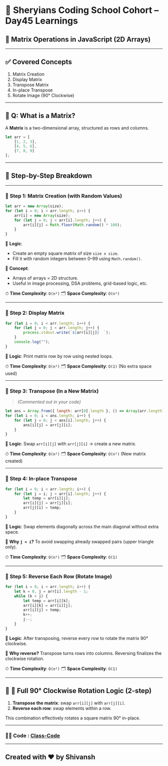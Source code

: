 # 🦁 Sheryians Coding School Cohort – Day45 Learnings

## 📘 Matrix Operations in JavaScript (2D Arrays)

---

## ✅ Covered Concepts

1. Matrix Creation
2. Display Matrix
3. Transpose Matrix
4. In-place Transpose
5. Rotate Image (90° Clockwise)

---

## 🧮 Q: What is a Matrix?

A **Matrix** is a two-dimensional array, structured as rows and columns.

```js
let arr = [
    [1, 2, 3],
    [4, 5, 6],
    [7, 8, 9]
];
```

---

## 🔧 Step-by-Step Breakdown

---

### 🔹 Step 1: Matrix Creation (with Random Values)

```js
let arr = new Array(size);
for (let i = 0; i < arr.length; i++) {
    arr[i] = new Array(size);
    for (let j = 0; j < arr[i].length; j++) {
        arr[i][j] = Math.floor(Math.random() * 100);
    }
}
```

📌 **Logic**:

* Create an empty square matrix of size `size x size`.
* Fill it with random integers between 0–99 using `Math.random()`.

🧠 **Concept**:

* Arrays of arrays = 2D structure.
* Useful in image processing, DSA problems, grid-based logic, etc.

⏱ **Time Complexity**: `O(n²)`
🗂 **Space Complexity**: `O(n²)`

---

### 🔹 Step 2: Display Matrix

```js
for (let i = 0; i < arr.length; i++) {
    for (let j = 0; j < arr.length; j++) {
        process.stdout.write(`${arr[i][j]}  `);
    }
    console.log("");
}
```

📌 **Logic**:
Print matrix row by row using nested loops.

⏱ **Time Complexity**: `O(n²)`
🗂 **Space Complexity**: `O(1)` (No extra space used)

---

### 🔹 Step 3: Transpose (In a New Matrix)

> *(Commented out in your code)*

```js
let ans = Array.from({ length: arr[0].length }, () => Array(arr.length));
for (let i = 0; i < ans.length; i++) {
    for (let j = 0; j < ans[i].length; j++) {
        ans[i][j] = arr[j][i];
    }
}
```

📌 **Logic**:
Swap `arr[i][j]` with `arr[j][i]` → create a new matrix.

⏱ **Time Complexity**: `O(n²)`
🗂 **Space Complexity**: `O(n²)` (New matrix created)

---

### 🔹 Step 4: In-place Transpose

```js
for (let i = 0; i < arr.length; i++) {
    for (let j = i; j < arr[i].length; j++) {
        let temp = arr[i][j];
        arr[i][j] = arr[j][i];
        arr[j][i] = temp;
    }
}
```

📌 **Logic**:
Swap elements diagonally across the main diagonal without extra space.

🧠 **Why `j = i`?**
To avoid swapping already swapped pairs (upper triangle only).

⏱ **Time Complexity**: `O(n²)`
🗂 **Space Complexity**: `O(1)`

---

### 🔹 Step 5: Reverse Each Row (Rotate Image)

```js
for (let i = 0; i < arr.length; i++) {
    let k = 0, j = arr[i].length - 1;
    while (k < j) {
        let temp = arr[i][k];
        arr[i][k] = arr[i][j];
        arr[i][j] = temp;
        k++;
        j--;
    }
}
```

📌 **Logic**:
After transposing, reverse every row to rotate the matrix 90° clockwise.

🧠 **Why reverse?**
Transpose turns rows into columns. Reversing finalizes the clockwise rotation.

⏱ **Time Complexity**: `O(n²)`
🗂 **Space Complexity**: `O(1)`

---

## 🔁 🔄 Full 90° Clockwise Rotation Logic (2-step)

1. **Transpose the matrix**: swap `arr[i][j]` with `arr[j][i]`.
2. **Reverse each row**: swap elements within a row.

This combination effectively rotates a square matrix 90° in-place.

---

### 🧑‍💻 Code : [Class-Code](Code/index.js)

---

## Created with ❤️ by Shivansh 